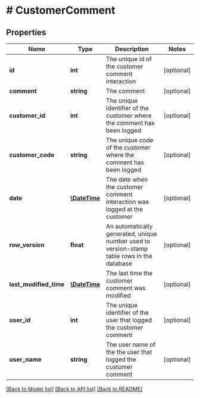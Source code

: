 # # CustomerComment

## Properties

Name | Type | Description | Notes
------------ | ------------- | ------------- | -------------
**id** | **int** | The unique id of the customer comment interaction | [optional]
**comment** | **string** | The comment | [optional]
**customer_id** | **int** | The unique identifier of the customer where the comment has been logged | [optional]
**customer_code** | **string** | The unique code of the customer where the comment has been logged | [optional]
**date** | [**\DateTime**](\DateTime.md) | The date when the customer comment interaction was logged at the customer | [optional]
**row_version** | **float** | An automatically generated, unique number used to version-stamp table rows in the database | [optional]
**last_modified_time** | [**\DateTime**](\DateTime.md) | The last time the customer comment was modified | [optional]
**user_id** | **int** | The unique identifier of the user that logged the customer comment | [optional]
**user_name** | **string** | The user name of the the user that logged the customer comment | [optional]

[[Back to Model list]](../../README.md#models) [[Back to API list]](../../README.md#endpoints) [[Back to README]](../../README.md)
